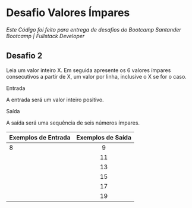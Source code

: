 # Desafio Valores Ímpares

###### Este Código foi feito para entrega de desafios do Bootcamp Santander Bootcamp | Fullstack Developer

## Desafio 2 

Leia um valor inteiro X. Em seguida apresente os 6 valores ímpares consecutivos a partir de X, um valor por linha, inclusive o X se for o caso.

Entrada

A entrada será um valor inteiro positivo.

Saída

A saída será uma sequência de seis números ímpares.

 

| Exemplos de Entrada  | Exemplos de Saída |
| ------------- |:-------------:|
|       8       |     9         |
|               |    11         |
|               |    13         |
|               |    15         |
|               |    17         |
|               |    19         |
